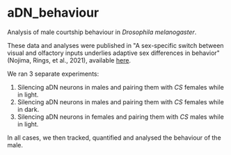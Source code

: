 # aDN_behaviour

Analysis of male courtship behaviour in _Drosophila melanogaster_.

These data and analyses were published in "A sex-specific switch between visual and olfactory inputs underlies adaptive sex differences in behavior" (Nojima, Rings, et al., 2021), available [here](https://www.sciencedirect.com/science/article/pii/S0960982220318996?via%3Dihub).

We ran 3 separate experiments:
1. Silencing aDN neurons in males and pairing them with _CS_ females while in light.
2. Silencing aDN neurons in males and pairing them with _CS_ females while in dark.
3. Silencing aDN neurons in females and pairing them with _CS_ males while in light.

In all cases, we then tracked, quantified and analysed the behaviour of the male.

